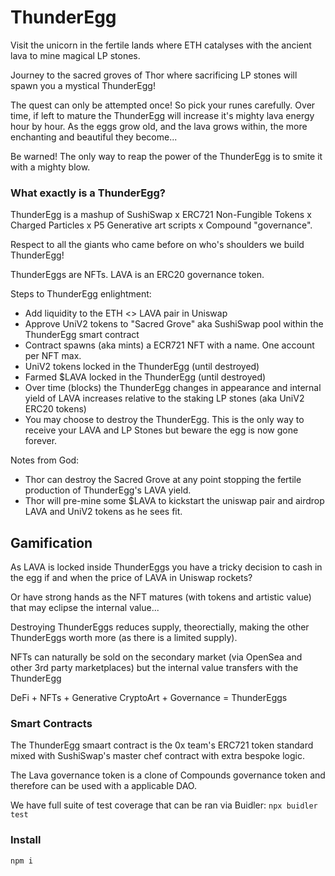 # ThunderEgg

Visit the unicorn in the fertile lands where ETH catalyses with the ancient lava to mine magical LP stones.

Journey to the sacred groves of Thor where sacrificing LP stones will spawn you a mystical ThunderEgg!

The quest can only be attempted once! So pick your runes carefully. Over time, if left to mature the ThunderEgg will increase it's mighty lava energy hour by hour. As the eggs grow old, and the lava grows within, the more enchanting and beautiful they become... 

Be warned! The only way to reap the power of the ThunderEgg is to smite it with a mighty blow.

### What exactly is a ThunderEgg?

ThunderEgg is a mashup of SushiSwap x ERC721 Non-Fungible Tokens x Charged Particles x P5 Generative art scripts x Compound "governance". 

Respect to all the giants who came before on who's shoulders we build ThunderEgg!

ThunderEggs are NFTs. LAVA is an ERC20 governance token.

Steps to ThunderEgg enlightment:
* Add liquidity to the ETH <> LAVA pair in Uniswap
* Approve UniV2 tokens to "Sacred Grove" aka SushiSwap pool within the ThunderEgg smart contract
* Contract spawns (aka mints) a ECR721 NFT with a name. One account per NFT max.
* UniV2 tokens locked in the ThunderEgg (until destroyed)
* Farmed $LAVA locked in the ThunderEgg (until destroyed)
* Over time (blocks) the ThunderEgg changes in appearance and internal yield of LAVA increases relative to the staking LP stones (aka UniV2 ERC20 tokens)
* You may choose to destroy the ThunderEgg. This is the only way to receive your LAVA and LP Stones but beware the egg is now gone forever.

Notes from God:
* Thor can destroy the Sacred Grove at any point stopping the fertile production of ThunderEgg's LAVA yield.
* Thor will pre-mine some $LAVA to kickstart the uniswap pair and airdrop LAVA and UniV2 tokens as he sees fit.

## Gamification

As LAVA is locked inside ThunderEggs you have a tricky decision to cash in the egg if and when the price of LAVA in Uniswap rockets?

Or have strong hands as the NFT matures (with tokens and artistic value) that may eclipse the internal value... 

Destroying ThunderEggs reduces supply, theorectially, making the other ThunderEggs worth more (as there is a limited supply). 

NFTs can naturally be sold on the secondary market (via OpenSea and other 3rd party marketplaces) but the internal value transfers with the ThunderEgg

DeFi + NFTs + Generative CryptoArt + Governance = ThunderEggs

### Smart Contracts

The ThunderEgg smaart contract is the 0x team's ERC721 token standard mixed with SushiSwap's master chef contract with extra bespoke logic.

The Lava governance token is a clone of Compounds governance token and therefore can be used with a applicable DAO.

We have full suite of test coverage that can be ran via Buidler: `npx buidler test`

### Install

`npm i`

